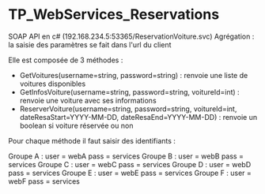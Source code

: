 # TP_WebServices_Reservations

SOAP API en c# (192.168.234.5:53365/ReservationVoiture.svc)
Agrégation : la saisie des paramètres se fait dans l'url du client

Elle est composée de 3 méthodes :
- GetVoitures(username=string, password=string) : renvoie une liste de voitures disponibles
- GetInfosVoiture(username=string, password=string, voitureId=int) : renvoie une voiture avec ses informations 
- ReserverVoiture(username=string, password=string, voitureId=int, dateResaStart=YYYY-MM-DD, dateResaEnd=YYYY-MM-DD) : renvoie un boolean si voiture réservée ou non

Pour chaque méthode il faut saisir des identifiants :

Groupe A : user = webA pass = services
Groupe B : user = webB pass = services
Groupe C : user = webC pass = services
Groupe D : user = webD pass = services
Groupe E : user = webE pass = services
Groupe F : user = webF pass = services
